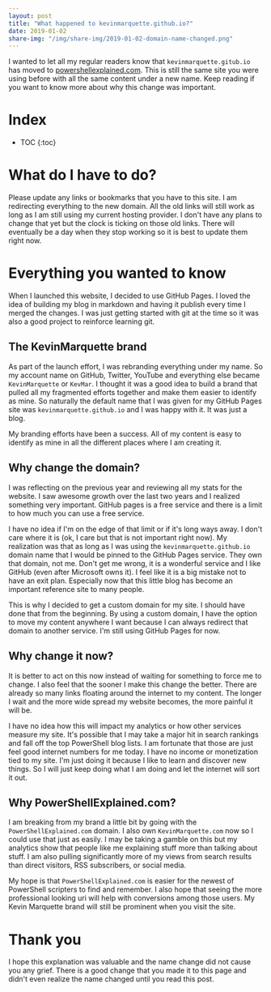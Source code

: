```yaml
---
layout: post
title: "What happened to kevinmarquette.github.io?"
date: 2019-01-02
share-img: "/img/share-img/2019-01-02-domain-name-changed.png"
---
```


I wanted to let all my regular readers know that `kevinmarquette.gitub.io` has moved to [powershellexplained.com](https://powershellexplained.com). This is still the same site you were using before with all the same content under a new name. <!--more-->Keep reading if you want to know more about why this change was important.

# Index

* TOC
{:toc}

# What do I have to do?

Please update any links or bookmarks that you have to this site. I am redirecting everything to the new domain. All the old links will still work as long as I am still using my current hosting provider. I don't have any plans to change that yet but the clock is ticking on those old links. There will eventually be a day when they stop working so it is best to update them right now.

# Everything you wanted to know

When I launched this website, I decided to use GitHub Pages. I loved the idea of building my blog in markdown and having it publish every time I merged the changes. I was just getting started with git at the time so it was also a good project to reinforce learning git.

## The KevinMarquette brand

As part of the launch effort, I was rebranding everything under my name. So my account name on GitHub, Twitter, YouTube and everything else became `KevinMarquette` or `KevMar`. I thought it was a good idea to build a brand that pulled all my fragmented efforts together and make them easier to identify as mine. So naturally the default name that I was given for my GitHub Pages site was `kevinmarquette.github.io` and I was happy with it. It was just a blog.

My branding efforts have been a success. All of my content is easy to identify as mine in all the different places where I am creating it.

## Why change the domain?

I was reflecting on the previous year and reviewing all my stats for the website. I saw awesome growth over the last two years and I realized something very important. GitHub pages is a free service and there is a limit to how much you can use a free service.

I have no idea if I'm on the edge of that limit or if it's long ways away. I don't care where it is (ok, I care but that is not important right now). My realization was that as long as I was using the `kevinmarquette.github.io` domain name that I would be pinned to the GitHub Pages service. They own that domain, not me. Don't get me wrong, it is a wonderful service and I like GitHub (even after Microsoft owns it). I feel like it is a big mistake not to have an exit plan. Especially now that this little blog has become an important reference site to many people. 

This is why I decided to get a custom domain for my site. I should have done that from the beginning. By using a custom domain, I have the option to move my content anywhere I want because I can always redirect that domain to another service. I'm still using GitHub Pages for now.

## Why change it now?

It is better to act on this now instead of waiting for something to force me to change. I also feel that the sooner I make this change the better. There are already so many links floating around the internet to my content. The longer I wait and the more wide spread my website becomes, the more painful it will be.

I have no idea how this will impact my analytics or how other services measure my site. It's possible that I may take a major hit in search rankings and fall off the top PowerShell blog lists. I am fortunate that those are just feel good internet numbers for me today. I have no income or monetization tied to my site. I'm just doing it because I like to learn and discover new things. So I will just keep doing what I am doing and let the internet will sort it out.

## Why PowerShellExplained.com?

I am breaking from my brand a little bit by going with the `PowerShellExplained.com` domain. I also own `KevinMarquette.com` now so I could use that just as easily. I may be taking a gamble on this but my analytics show that people like me explaining stuff more than talking about stuff. I am also pulling significantly more of my views from search results than direct visitors, RSS subscribers, or social media.

My hope is that `PowerShellExplained.com` is easier for the newest of PowerShell scripters to find and remember. I also hope that seeing the more professional looking uri will help with conversions among those users. My Kevin Marquette brand will still be prominent when you visit the site.

# Thank you

I hope this explanation was valuable and the name change did not cause you any grief. There is a good change that you made it to this page and didn't even realize the name changed until you read this post.
